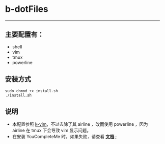 # b-dotFiles
----
## 主要配置有：
- shell
- vim
- tmux
- powerline

## 安装方式
```
sudo chmod +x install.sh
./install.sh
```

## 说明
- 本配置参照 [k-vim][1]，不过去除了其 airline ，改而使用 powerline ，因为 airline 在 tmux 下会导致 vim 显示问题。
- 在安装 YouCompleteMe 时，如果失败，请查看 **[文档][2]** ;


[1]: https://github.com/wklken/k-vim
[2]: https://github.com/Valloric/YouCompleteMe